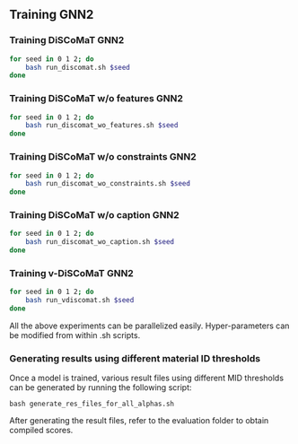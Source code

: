 ## Training GNN2

### Training DiSCoMaT GNN2
```bash
for seed in 0 1 2; do
    bash run_discomat.sh $seed
done
```

### Training DiSCoMaT w/o features GNN2
```bash
for seed in 0 1 2; do
    bash run_discomat_wo_features.sh $seed
done
```

### Training DiSCoMaT w/o constraints GNN2
```bash
for seed in 0 1 2; do
    bash run_discomat_wo_constraints.sh $seed
done
```

### Training DiSCoMaT w/o caption GNN2
```bash
for seed in 0 1 2; do
    bash run_discomat_wo_caption.sh $seed
done
```

### Training v-DiSCoMaT GNN2
```bash
for seed in 0 1 2; do
    bash run_vdiscomat.sh $seed
done
```

All the above experiments can be parallelized easily. Hyper-parameters can be modified from within .sh scripts.

### Generating results using different material ID thresholds
Once a model is trained, various result files using different MID thresholds can be generated by running the following script:
```
bash generate_res_files_for_all_alphas.sh
```
After generating the result files, refer to the evaluation folder to obtain compiled scores.
